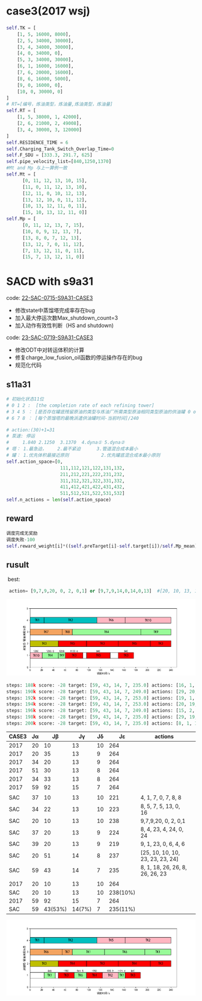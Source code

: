 # case3(2017 wsj)

```python
self.TK = [
    [1, 5, 16000, 8000],
    [2, 5, 34000, 30000],
    [3, 4, 34000, 30000],
    [4, 0, 34000, 0],
    [5, 3, 34000, 30000],
    [6, 1, 16000, 16000],
    [7, 6, 20000, 16000],
    [8, 6, 16000, 5000],
    [9, 0, 16000, 0],
    [10, 0, 30000, 0]
]
# RT=[编号，炼油类型，炼油量,炼油类型，炼油量]
self.RT = [
    [1, 5, 38000, 1, 42000],
    [2, 6, 21000, 2, 49008],
    [3, 4, 30000, 3, 120000]
]
self.RESIDENCE_TIME = 6
self.Charging_Tank_Switch_Overlap_Time=0
self.F_SDU = [333.3, 291.7, 625]
self.pipe_velocity_list=[840,1250,1370]
#Mt and Mp 与上一算例一致
self.Mt = [
      [0, 11, 12, 13, 10, 15],
      [11, 0, 11, 12, 13, 10],
      [12, 11, 0, 10, 12, 13],
      [13, 12, 10, 0, 11, 12],
      [10, 13, 12, 11, 0, 11],
      [15, 10, 13, 12, 11, 0]]
self.Mp = [
      [0, 11, 12, 13, 7, 15],
      [10, 0, 9, 12, 13, 7],
      [13, 8, 0, 7, 12, 13],
      [13, 12, 7, 0, 11, 12],
      [7, 13, 12, 11, 0, 11],
      [15, 7, 13, 12, 11, 0]]
```

# SACD with s9a31 

code: [22-SAC-0715-S9A31-CASE3](..\22-SAC-0715-S9A31-CASE3) 

- 修改state中蒸馏塔完成率存在bug
- 加入最大停运次数Max_shutdown_count=3
- 加入动作有效性判断（HS and shutdown)

code:  [23-SAC-0719-S9A31-CASE3](..\23-SAC-0719-S9A31-CASE3) 

- 修改ODT中对转运体积的计算
- 修复charge_low_fusion_oil函数的停运操作存在的bug
- 规范化代码

## s11a31

```python
# 初始化状态11位
# 0 1 2 :  [the completion rate of each refining tower]
# 3 4 5 ： [是否存在罐底残留原油的类型与炼油厂所需类型原油相同类型原油的供油罐 0 or 1]
# 6 7 8 ： [每个蒸馏塔的最晚派遣供油罐时间-当前时间]/240
```

```python
# action:(30)+1=31
# 泵速: 停运
#     1.840 2.1250  3.1370  4.dyna① 5.dyna②
# 塔： 1.最急迫，    2.最不紧迫      3.管道混合成本最小
# 罐： 1.优先体积最接近原则            2.优先罐底混合成本最小原则
self.action_space=[0,
                    111,112,121,122,131,132,
                    211,212,221,222,231,232,
                    311,312,321,322,331,332,
                    411,412,421,422,431,432,
                    511,512,521,522,531,532]
self.n_actions = len(self.action_space)

```

## reward

```python
调度完成无奖励
调度失败-100
self.reward_weight[i]*((self.preTarget[i]-self.target[i])/self.Mp_mean)  #self.Mt_mean=np.mean(np.array(self.Mt))
```

## rusult

​	best:

```python
 action= [9,7,9,20, 0, 2, 0,1] or [9,7,9,14,0,14,0,13]	#[20, 10, 13, 10, 238.0]
```

![diaodu1](case3_img/diaodu1.png)

```python
steps: 188k score: -28 target: [59, 43, 14, 7, 235.0] actions: [16, 1, 17, 7, 25, 7, 26, 26, 23]
steps: 190k score: -28 target: [59, 43, 14, 7, 249.0] actions: [29, 20, 0, 14, 20, 8, 26, 20, 23]
steps: 192k score: -28 target: [59, 43, 14, 7, 253.0] actions: [19, 1, 18, 13, 25, 7, 26, 26, 23]
steps: 194k score: -28 target: [59, 43, 14, 7, 253.0] actions: [20, 19, 17, 14, 25, 8, 26, 26, 23]
steps: 196k score: -28 target: [59, 43, 14, 7, 249.0] actions: [15, 2, 17, 14, 25, 8, 26, 20, 23]
steps: 198k score: -28 target: [59, 43, 14, 7, 235.0] actions: [29, 19, 18, 25, 25, 8, 26, 25, 23]
steps: 200k score: -28 target: [59, 43, 14, 7, 235.0] actions: [8, 1, 18, 26, 26, 8, 26, 26, 23]
```

| CASE3 | Jα   | Jβ      | Jγ     | Jδ   | Jε       | actions                           |      |
| ----- | ---- | ------- | ------ | ---- | -------- | --------------------------------- | ---- |
| 2017  | 20   | 10      | 13     | 10   | 264      |                                   |      |
| 2017  | 20   | 35      | 13     | 9    | 264      |                                   |      |
| 2017  | 34   | 20      | 13     | 9    | 264      |                                   |      |
| 2017  | 51   | 30      | 13     | 8    | 264      |                                   |      |
| 2017  | 34   | 33      | 13     | 8    | 264      |                                   |      |
| 2017  | 59   | 92      | 15     | 7    | 264      |                                   |      |
|       |      |         |        |      |          |                                   |      |
| SAC   | 37   | 10      | 13     | 10   | 221      | 4, 1, 7, 0, 7, 8, 8               |      |
| SAC   | 34   | 22      | 13     | 10   | 223      | 8, 5, 7, 5, 13, 0, 16             |      |
| SAC   | 20   | 10      | 13     | 10   | 238      | 9,7,9,20, 0, 2, 0,1               |      |
| SAC   | 37   | 20      | 13     | 9    | 224      | 8, 4, 23, 4, 24, 0, 24            |      |
| SAC   | 39   | 20      | 13     | 9    | 219      | 9, 1, 23, 0, 6, 4, 6              |      |
| SAC   | 20   | 51      | 14     | 8    | 237      | [25, 10, 10,  10, 23, 23, 23, 24] |      |
| SAC   | 59   | 43      | 14     | 7    | 235      | 8, 1, 18, 26, 26, 8,  26, 26, 23  |      |
|       |      |         |        |      |          |                                   |      |
| 2017  | 20   | 10      | 13     | 10   | 264      |                                   |      |
| SAC   | 20   | 10      | 13     | 10   | 238(10%) |                                   |      |
| 2017  | 59   | 92      | 15     | 7    | 264      |                                   |      |
| SAC   | 59   | 43(53%) | 14(7%) | 7    | 235(11%) |                                   |      |

<img src="case3_img/[59, 43, 14, 7, 235.0].png" alt="[59, 43, 14, 7, 235.0]" style="zoom:87%;" />

